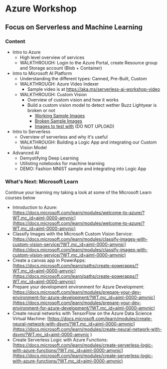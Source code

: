# Azure Workshop
## Focus on Serverless and Machine Learning

### Content
* Intro to Azure
    * High level overview of services
    * WALKTHROUGH: Login to the Azure Portal, create Resource group and Storage account (Blob + Container)
* Intro to Microsoft AI Platform
    * Understanding the different types: Canned, Pre-Built, Custom
    * WALKTHROUGH: Azure Video Indexer
        * Sample video is at https://aka.ms/serverless-ai-workshop-video
    * WALKTHROUGH: Custom Vision
        * Overview of custom vision and how it works
        * Build a custom vision model to detect wether Buzz Lightyear is broken or not
            * [Working Sample Images](https://serverlessaiworkshop.blob.core.windows.net/serverlessaiworkshop/workingBuzz.zip)
            * [Broken Sample Images](https://serverlessaiworkshop.blob.core.windows.net/serverlessaiworkshop/brokenBuzz.zip)
            * [Images to test with](https://serverlessaiworkshop.blob.core.windows.net/serverlessaiworkshop/buzzImagesForTesting.zip) (DO NOT UPLOAD)
* Intro to Serverless
    * Overview of serverless and why it's useful
    * WALKTHROUGH: Building a Logic App and integrating our Custom Vision Model
* Advanced AI
    * Demystifying Deep Learning
    * Utilisting notebooks for machine learning
    * DEMO: Fashion MNIST sample and integrating into Logic App

### What's Next: Microsoft Learn
Continue your learning my taking a look at some of the Microsoft Learn courses below

* Introduction to Azure: [https://docs.microsoft.com/learn/modules/welcome-to-azure/?WT.mc_id=aiml-0000-amynic](https://docs.microsoft.com/learn/modules/welcome-to-azure/?WT.mc_id=aiml-0000-amynic)
* Classify Images with the Microsoft Custom Vision Service: [https://docs.microsoft.com/learn/modules/classify-images-with-custom-vision-service/?WT.mc_id=aiml-0000-amynic](https://docs.microsoft.com/learn/modules/classify-images-with-custom-vision-service/?WT.mc_id=aiml-0000-amynic)
* Create a canvas app in PowerApps: [https://docs.microsoft.com/learn/paths/create-powerapps/?WT.mc_id=aiml-0000-amynic](https://docs.microsoft.com/learn/paths/create-powerapps/?WT.mc_id=aiml-0000-amynic)
* Prepare your development environment for Azure Development: [https://docs.microsoft.com/learn/modules/prepare-your-dev-environment-for-azure-development/?WT.mc_id=aiml-0000-amynic](https://docs.microsoft.com/learn/modules/prepare-your-dev-environment-for-azure-development/?WT.mc_id=aiml-0000-amynic) 
* Create neural networks with TensorFlow on the Azure Data Science Virtual Machine: [https://docs.microsoft.com/learn/modules/create-neural-network-with-dsvm/?WT.mc_id=aiml-0000-amynic](https://docs.microsoft.com/learn/modules/create-neural-network-with-dsvm/?WT.mc_id=aiml-0000-amynic )
* Create Serverless Logic with Azure Functions: [https://docs.microsoft.com/learn/modules/create-serverless-logic-with-azure-functions/?WT.mc_id=aiml-0000-amynic](https://docs.microsoft.com/learn/modules/create-serverless-logic-with-azure-functions/?WT.mc_id=aiml-0000-amynic)


